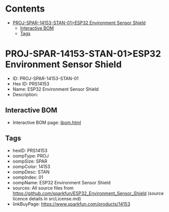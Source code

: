 



Contents
========

* [PROJ-SPAR-14153-STAN-01>ESP32 Environment Sensor Shield](#proj-spar-14153-stan-01esp32-environment-sensor-shield)
	* [Interactive BOM](#interactive-bom)
	* [Tags](#tags)

# PROJ-SPAR-14153-STAN-01>ESP32 Environment Sensor Shield

- ID: PROJ-SPAR-14153-STAN-01
- Hex ID: PRS14153
- Name: ESP32 Environment Sensor Shield
- Description: 

## Interactive BOM

- Interactive BOM page: [ibom.html](kicad/bom/ibom.html)

## Tags

- hexID: PRS14153
- oompType: PROJ
- oompSize: SPAR
- oompColor: 14153
- oompDesc: STAN
- oompIndex: 01
- oompName: ESP32 Environment Sensor Shield
- sources: All source files from https://github.com/sparkfun/ESP32_Environment_Sensor_Shield (source licence details in srcLicense.md)
- linkBuyPage: https://www.sparkfun.com/products/14153
